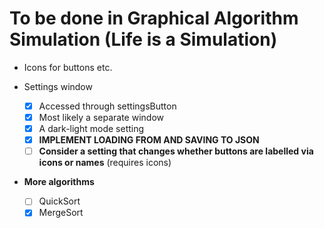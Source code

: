 # To be done in Graphical Algorithm Simulation (Life is a Simulation)

- Icons for buttons etc.

- Settings window
	- [x] Accessed through settingsButton
	- [x] Most likely a separate window
	- [x] A dark-light mode setting
	- [x] **IMPLEMENT LOADING FROM AND SAVING TO JSON**
	- [ ] **Consider a setting that changes whether buttons are labelled via icons or names** (requires icons)

- **More algorithms**
	- [ ] QuickSort
	- [x] MergeSort
